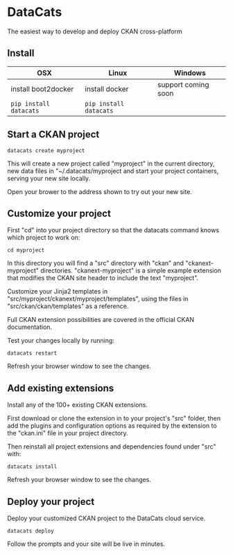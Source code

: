 # DataCats

The easiest way to develop and deploy CKAN cross-platform


## Install

OSX | Linux | Windows
--- | --- | ---
install boot2docker | install docker | support coming soon
`pip install datacats` | `pip install datacats` |


## Start a CKAN project

```
datacats create myproject
```

This will create a new project called "myproject" in the current
directory, new data files in "~/.datacats/myproject and start
your project containers, serving your new site locally.

Open your brower to the address shown to try out your new site.


## Customize your project

First "cd" into your project directory so that the
datacats command knows which project to work on:
```
cd myproject
```

In this directory you will find a "src"
directory with "ckan" and "ckanext-myproject" directories.
"ckanext-myproject" is a simple example extension that modifies the
CKAN site header to include the text "myproject".

Customize your Jinja2 templates in
"src/myproject/ckanext/myproject/templates", using
the files in "src/ckan/ckan/templates" as a reference.

Full CKAN extension possibilities are covered in the official CKAN
documentation.

Test your changes locally by running:
```
datacats restart
```

Refresh your browser window to see the changes.


## Add existing extensions

Install any of the 100+ existing CKAN extensions.

First download or clone the extension in to your project's "src" folder,
then add the plugins and configuration options as required by the extension
to the "ckan.ini" file in your project directory.

Then reinstall all project extensions and dependencies found under "src" with:
```
datacats install
```

Refresh your browser window to see the changes.


## Deploy your project

Deploy your customized CKAN project to the DataCats cloud service.
```
datacats deploy
```

Follow the prompts and your site will be live in minutes.

